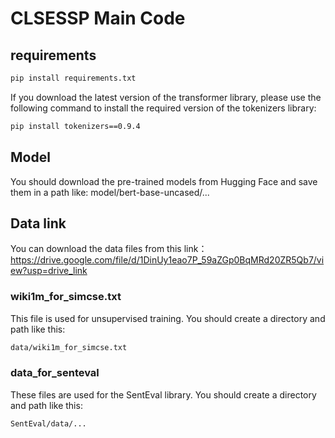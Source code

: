 # CLSESSP Main Code

## requirements
```bash
pip install requirements.txt
```

If you download the latest version of the transformer library, please use the following command to install the required version of the tokenizers library:  

```bash
pip install tokenizers==0.9.4
```

## Model
You should download the pre-trained models from Hugging Face and save them in a path like: model/bert-base-uncased/... 

## Data link

You can download the data files from this link：https://drive.google.com/file/d/1DinUy1eao7P_59aZGp0BqMRd20ZR5Qb7/view?usp=drive_link

### wiki1m_for_simcse.txt

This file is used for unsupervised training. You should create a directory and path like this:

```bash
data/wiki1m_for_simcse.txt
```

### data_for_senteval

These files are used for the SentEval library. You should create a directory and path like this:

```bash
SentEval/data/...
```
